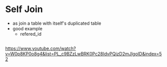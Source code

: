 # Self Join
* as join a table with itself's duplicated table
* good example
    * refered_id

##

https://www.youtube.com/watch?v=W0p8KP0o8g4&list=PL_c9BZzLwBRK0Pc28IdvPQizD2mJlgoID&index=52

